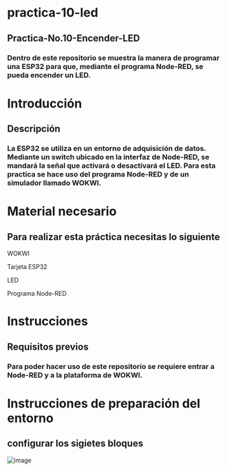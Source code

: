 # practica-10-led
## Practica-No.10-Encender-LED
### Dentro de este repositorio se muestra la manera de programar una ESP32 para que, mediante el programa Node-RED, se pueda encender un LED.

# Introducción
## Descripción
### La ESP32 se utiliza en un entorno de adquisición de datos. Mediante un switch ubicado en la interfaz de Node-RED, se mandará la señal que activará o desactivará el LED. Para esta practica se hace uso del programa Node-RED y de un simulador llamado WOKWI.

# Material necesario
## Para realizar esta práctica necesitas lo siguiente

WOKWI

Tarjeta ESP32

LED

Programa Node-RED

# Instrucciones
## Requisitos previos
### Para poder hacer uso de este repositorio se requiere entrar a Node-RED y a la plataforma de WOKWI.

# Instrucciones de preparación del entorno
## configurar los sigietes bloques
![image](https://github.com/ErickRomeroRamos/practica-10-led/assets/153964793/42ef9db4-16fa-4b5c-9fb6-53b6853df395)
##

